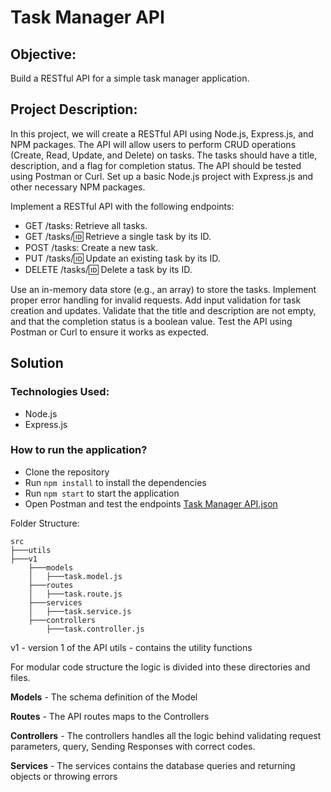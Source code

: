 # Task Manager API


## Objective:

Build a RESTful API for a simple task manager application.

## Project Description:

In this project, we will create a RESTful API using Node.js, Express.js, and NPM packages. The API will allow users to perform CRUD operations (Create, Read, Update, and Delete) on tasks. The tasks should have a title, description, and a flag for completion status. The API should be tested using Postman or Curl.
Set up a basic Node.js project with Express.js and other necessary NPM packages.

Implement a RESTful API with the following endpoints:

- GET /tasks: Retrieve all tasks.
- GET /tasks/:id: Retrieve a single task by its ID.
- POST /tasks: Create a new task.
- PUT /tasks/:id: Update an existing task by its ID.
- DELETE /tasks/:id: Delete a task by its ID.

Use an in-memory data store (e.g., an array) to store the tasks.
Implement proper error handling for invalid requests.
Add input validation for task creation and updates. Validate that the title and description are not empty, and that the completion status is a boolean value.
Test the API using Postman or Curl to ensure it works as expected.


## Solution
### Technologies Used:
- Node.js
- Express.js

### How to run the application?
- Clone the repository
- Run `npm install` to install the dependencies
- Run `npm start` to start the application
- Open Postman and test the endpoints [Task Manager API.json](Task%20Manager%20API.json)

Folder Structure:
```tree
src
├───utils
├───v1
    ├───models
    │   ├───task.model.js
    ├───routes
    │   ├───task.route.js
    ├───services
    │   ├───task.service.js
    ├───controllers
        ├───task.controller.js
```
v1 - version 1 of the API
utils - contains the utility functions

For modular code structure the logic is divided into these directories and files.

**Models** - The schema definition of the Model

**Routes** - The API routes maps to the Controllers

**Controllers** - The controllers handles all the logic behind validating request parameters, query, Sending Responses with correct codes.

**Services** - The services contains the database queries and returning objects or throwing errors

